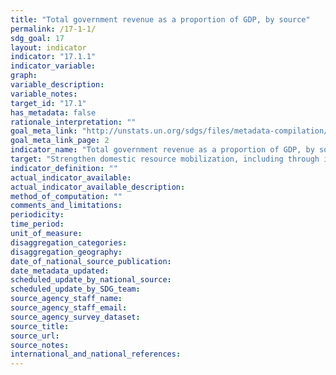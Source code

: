 ```yaml
---
title: "Total government revenue as a proportion of GDP, by source"
permalink: /17-1-1/
sdg_goal: 17
layout: indicator
indicator: "17.1.1"
indicator_variable: 
graph: 
variable_description: 
variable_notes: 
target_id: "17.1"
has_metadata: false
rationale_interpretation: ""
goal_meta_link: "http://unstats.un.org/sdgs/files/metadata-compilation/Metadata-Goal-17.pdf"
goal_meta_link_page: 2
indicator_name: "Total government revenue as a proportion of GDP, by source"
target: "Strengthen domestic resource mobilization, including through international support to developing countries, to improve domestic capacity for tax and other revenue collection."
indicator_definition: ""
actual_indicator_available: 
actual_indicator_available_description: 
method_of_computation: ""
comments_and_limitations: 
periodicity: 
time_period: 
unit_of_measure: 
disaggregation_categories: 
disaggregation_geography: 
date_of_national_source_publication: 
date_metadata_updated: 
scheduled_update_by_national_source: 
scheduled_update_by_SDG_team: 
source_agency_staff_name: 
source_agency_staff_email: 
source_agency_survey_dataset: 
source_title: 
source_url: 
source_notes: 
international_and_national_references: 
---
```


